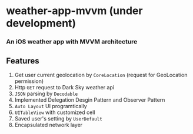# weather-app-mvvm (under development)

### An iOS weather app with MVVM architecture

## Features
1. Get user current geolocation by `CoreLocation` (request for GeoLocation permission)
1. Http `GET` request to Dark Sky weather api
1. `JSON` parsing by `Decodable`
1. Implemented Delegation Desgin Pattern and Observer Pattern
1. `Auto Layout` UI programtically
1. `UITableView` with customized cell
1. Saved user's setting by `UserDefault`
1. Encapsulated network layer
